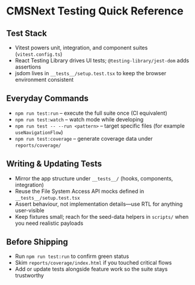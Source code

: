 # CMSNext Testing Quick Reference

## Test Stack
- Vitest powers unit, integration, and component suites (`vitest.config.ts`)
- React Testing Library drives UI tests; `@testing-library/jest-dom` adds assertions
- jsdom lives in `__tests__/setup.test.tsx` to keep the browser environment consistent

## Everyday Commands
- `npm run test:run` – execute the full suite once (CI equivalent)
- `npm run test:watch` – watch mode while developing
- `npm run test -- --run <pattern>` – target specific files (for example `useNavigationFlow`)
- `npm run test:coverage` – generate coverage data under `reports/coverage/`

## Writing & Updating Tests
- Mirror the app structure under `__tests__/` (hooks, components, integration)
- Reuse the File System Access API mocks defined in `__tests__/setup.test.tsx`
- Assert behaviour, not implementation details—use RTL for anything user-visible
- Keep fixtures small; reach for the seed-data helpers in `scripts/` when you need realistic payloads

## Before Shipping
- Run `npm run test:run` to confirm green status
- Skim `reports/coverage/index.html` if you touched critical flows
- Add or update tests alongside feature work so the suite stays trustworthy
